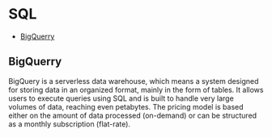 # SQL
- [BigQuerry](#bigquerry)

## BigQuerry <a name="bigquerry"></a>
BigQuery is a serverless data warehouse, which means a system designed for storing data in an organized format, mainly in the form of tables. It allows users to execute queries using SQL and is built to handle very large volumes of data, reaching even petabytes. The pricing model is based either on the amount of data processed (on-demand) or can be structured as a monthly subscription (flat-rate).